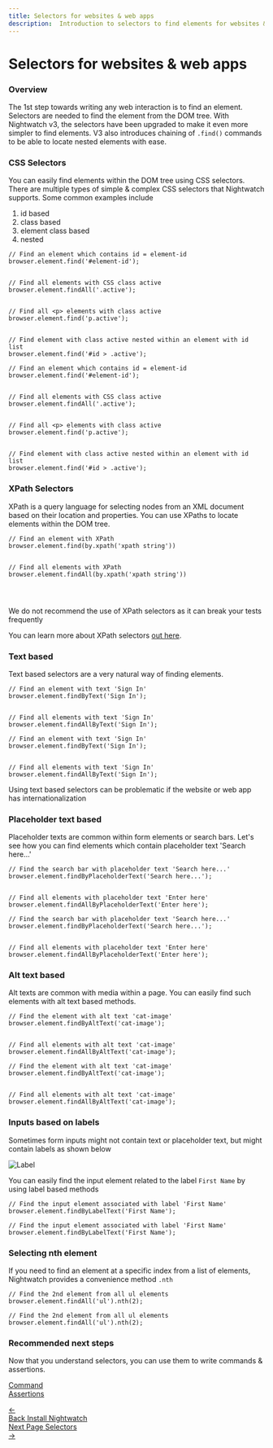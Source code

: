 ```yaml
---
title: Selectors for websites & web apps
description:  Introduction to selectors to find elements for websites & web apps.
---
```


<div class="page-header"><h1>Selectors for websites & web apps</h1></div>

### Overview

The 1st step towards writing any web interaction is to find an element. Selectors are needed to find the element from the DOM tree. With Nightwatch v3, the selectors have been upgraded to make it even more simpler to find elements. V3 also introduces chaining of `.find()` commands to be able to locate nested elements with ease.

### CSS Selectors

You can easily find elements within the DOM tree using CSS selectors. There are multiple types of simple & complex CSS selectors that Nightwatch supports. Some common examples include
1. id based
2. class based
3. element class based
4. nested

<div class="sample-test"><pre data-language="javascript"><code class="language-javascript">// Find an element which contains id = element-id
browser.element.find('#element-id');
<br>
// Find all elements with CSS class active
browser.element.findAll('.active');
<br>
// Find all &lt;p&gt; elements with class active
browser.element.find('p.active');
<br>
// Find element with class active nested within an element with id list
browser.element.find('#id &gt; .active');
</code></pre>

<pre data-language="typescript"><code class="language-typescript">// Find an element which contains id = element-id
browser.element.find('#element-id');
<br>
// Find all elements with CSS class active
browser.element.findAll('.active');
<br>
// Find all &lt;p&gt; elements with class active
browser.element.find('p.active');
<br>
// Find element with class active nested within an element with id list
browser.element.find('#id &gt; .active');
</code></pre>
</div>

### XPath Selectors

XPath is a query language for selecting nodes from an XML document based on their location and properties. You can use XPaths to locate elements within the DOM tree. 

<div class="sample-test"><pre data-language="javascript"><code class="language-javascript">// Find an element with XPath
browser.element.find(by.xpath('xpath string'))
<br>
// Find all elements with XPath
browser.element.findAll(by.xpath('xpath string'))
</code></pre>

<pre data-language="typescript"><code class="language-typescript">

</code></pre>
</div>

<div class="alert alert-info">We do not recommend the use of XPath selectors as it can break your tests frequently
</div>

You can learn more about XPath selectors [out here][1].

### Text based

Text based selectors are a very natural way of finding elements. 

<div class="sample-test"><pre data-language="javascript"><code class="language-javascript">// Find an element with text 'Sign In'
browser.element.findByText('Sign In');
<br>
// Find all elements with text 'Sign In'
browser.element.findAllByText('Sign In');
</code></pre>

<pre data-language="typescript"><code class="language-typescript">// Find an element with text 'Sign In'
browser.element.findByText('Sign In');
<br>
// Find all elements with text 'Sign In'
browser.element.findAllByText('Sign In');
</code></pre>
</div>

<div class="alert alert-info">Using text based selectors can be problematic if the website or web app has internationalization
</div>

### Placeholder text based

Placeholder texts are common within form elements or search bars. Let's see how you can find elements which contain placeholder text 'Search here...'

<div class="sample-test"><pre data-language="javascript"><code class="language-javascript">// Find the search bar with placeholder text 'Search here...'
browser.element.findByPlaceholderText('Search here...');
<br>
// Find all elements with placeholder text 'Enter here'
browser.element.findAllByPlaceholderText('Enter here');
</code></pre>

<pre data-language="typescript"><code class="language-typescript">// Find the search bar with placeholder text 'Search here...'
browser.element.findByPlaceholderText('Search here...');
<br>
// Find all elements with placeholder text 'Enter here'
browser.element.findAllByPlaceholderText('Enter here');
</code></pre>
</div>

### Alt text based

Alt texts are common with media within a page. You can easily find such elements with alt text based methods. 

<div class="sample-test"><pre data-language="javascript"><code class="language-javascript">// Find the element with alt text 'cat-image'
browser.element.findByAltText('cat-image');
<br>
// Find all elements with alt text 'cat-image'
browser.element.findAllByAltText('cat-image');
</code></pre>

<pre data-language="typescript"><code class="language-typescript">// Find the element with alt text 'cat-image'
browser.element.findByAltText('cat-image');
<br>
// Find all elements with alt text 'cat-image'
browser.element.findAllByAltText('cat-image');
</code></pre>
</div>

### Inputs based on labels

Sometimes form inputs might not contain text or placeholder text, but might contain labels as shown below

![Label][image-1]

You can easily find the input element related to the label `First Name` by using label based methods

<div class="sample-test"><pre data-language="javascript"><code class="language-javascript">// Find the input element associated with label 'First Name'
browser.element.findByLabelText('First Name');
</code></pre>

<pre data-language="typescript"><code class="language-typescript">// Find the input element associated with label 'First Name'
browser.element.findByLabelText('First Name');
</code></pre>
</div>

### Selecting nth element

If you need to find an element at a specific index from a list of elements, Nightwatch provides a convenience method `.nth`

<div class="sample-test"><pre data-language="javascript"><code class="language-javascript">// Find the 2nd element from all ul elements
browser.element.findAll('ul').nth(2);
</code></pre>

<pre data-language="typescript"><code class="language-typescript">// Find the 2nd element from all ul elements
browser.element.findAll('ul').nth(2);
</code></pre>
</div>

### Recommended next steps

Now that you understand selectors, you can use them to write commands & assertions.  

[Command][2] </br>
[Assertions][3]


[1]:  /guide/writing-tests/using-xpath-selectors.html
[2]:  /guide/writing-tests/commands.html
[3]:  /guide/writing-tests/adding-assertions.html

[image-1]:  https://github.com/nightwatchjs/nightwatch/assets/1677755/00a723d4-c244-4103-aae4-a705ba397302

<div class="doc-pagination pt-40">
  <div class="previous">
    <a href="https://nightwatchjs.org/guide/quickstarts/create-and-run-a-nightwatch-test.html">
      <span>←</span>
        <div class="d-flex flex-column">
          <span class="smallT">Back</span>
          <span class="bigT">Install Nightwatch</span>
        </div>
    </a>
  </div>
  <div class="next">
    <a href="https://nightwatchjs.org/guide/writing-tests/selectors.html">
        <div class="d-flex flex-column">
          <span class="smallT">Next Page</span>
          <span class="bigT">Selectors</span>
        </div>
        <span>→</span>
    </a>
  </div>
</div>

